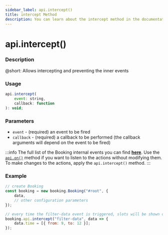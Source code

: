 ```yaml
---
sidebar_label: api.intercept()
title: intercept Method
description: You can learn about the intercept method in the documentation of the DHTMLX JavaScript Booking library. Browse developer guides and API reference, try out code examples and live demos, and download a free 30-day evaluation version of DHTMLX Booking.
---
```


# api.intercept()

### Description

@short: Allows intercepting and preventing the inner events

### Usage

~~~jsx {}
api.intercept(
	event: string,
	callback: function
): void;
~~~

### Parameters

- `event` - (required) an event to be fired
- `callback` - (required) a callback to be performed (the callback arguments will depend on the event to be fired)

:::info
The full list of the Booking internal events you can find [**here**](/api/overview/booking-events-overview).
Use the [`api.on()`](/api/internal/booking-on) method if you want to listen to the actions without modifying them. To make changes to the actions, apply the `api.intercept()` method.
:::

### Example

~~~jsx {7-11}
// create Booking
const booking = new booking.Booking("#root", {
	data,
	// other configuration parameters
});

// every time the filter-data event is triggered, slots will be shown only for the morning time
booking.api.intercept("filter-data", data => {
	data.time = [{ from: 9, to: 12 }];
});
~~~
